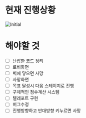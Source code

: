 # 현재 진행상황
![Initial](https://user-images.githubusercontent.com/65711566/118978444-49e51800-b9b2-11eb-996f-5338ccfecd1a.png)

# 해야할 것

 - [ ]  난잡한 코드 정리 
 - [ ]  로비화면 
 - [ ]  벽에 닿으면 사망
 - [ ]  사망화면
 - [ ]  목표 달성시 다음 스테이지로 진행
 - [ ]  구체적인 점수계산 시스템
 - [ ]  텔레포트 구현
 - [ ]  버그수정
 - [ ]  진행방향하고 반대방향 키누르면 사망
